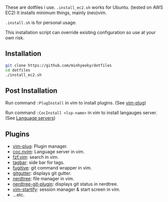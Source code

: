 These are dotfiles i use. 
`.install_ec2.sh` works for Ubuntu. (tested on AWS EC2) It installs minimum things, mainly (neo)vim.

`.install.sh` is for personal usage.

This installation script can override existing configuration so use at your own risk.

## Installation

```sh
git clone https://github.com/minhyeoky/dotfiles
cd dotfiles
./install_ec2.sh
```

## Post Installation

Run command `:PlugInstall` in vim to install plugins. (See [vim-plug](https://github.com/junegunn/vim-plug))

Run command `:CocInstall <lsp-name>` in vim to install langauges server. (See [Language servers](https://github.com/neoclide/coc.nvim/wiki/Language-servers))

## Plugins

- [vim-plug](https://github.com/junegunn/vim-plug): Plugin manager.
- [coc.nvim](https://github.com/neoclide/coc.nvim): Language server in vim.
- [fzf.vim](https://github.com/junegunn/fzf.vim): search in vim.
- [tagbar](https://github.com/preservim/tagbar): side bar for tags.
- [fugitive](https://github.com/tpope/vim-fugitive): git command wrapper in vim.
- [gitgutter](https://github.com/airblade/vim-gitgutter): displays git gutter.
- [nerdtree](https://github.com/preservim/nerdtree): file manager in vim.
- [nerdtree-git-plugin](https://github.com/Xuyuanp/nerdtree-git-plugin): displays git status in nerdtree.
- [vim-startify](https://github.com/Xuyuanp/mhinz/vim-startify): session manager & start screen in vim.
- ...etc.

